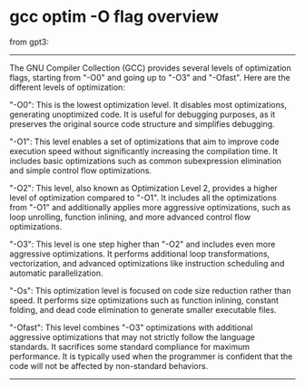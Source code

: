 # gcc optim -O flag overview

from gpt3:

***
The GNU Compiler Collection (GCC) provides several levels of optimization
flags, starting from "-O0" and going up to "-O3" and "-Ofast". Here are the
different levels of optimization:

"-O0": This is the lowest optimization level. It disables most optimizations,
generating unoptimized code. It is useful for debugging purposes, as it
preserves the original source code structure and simplifies debugging.

"-O1": This level enables a set of optimizations that aim to improve code
execution speed without significantly increasing the compilation time. It
includes basic optimizations such as common subexpression elimination and
simple control flow optimizations.

"-O2": This level, also known as Optimization Level 2, provides a higher level
of optimization compared to "-O1". It includes all the optimizations from "-O1"
and additionally applies more aggressive optimizations, such as loop unrolling,
function inlining, and more advanced control flow optimizations.

"-O3": This level is one step higher than "-O2" and includes even more
aggressive optimizations. It performs additional loop transformations,
vectorization, and advanced optimizations like instruction scheduling and
automatic parallelization.

"-Os": This optimization level is focused on code size reduction rather than
speed. It performs size optimizations such as function inlining, constant
folding, and dead code elimination to generate smaller executable files.

"-Ofast": This level combines "-O3" optimizations with additional aggressive
optimizations that may not strictly follow the language standards. It
sacrifices some standard compliance for maximum performance. It is typically
used when the programmer is confident that the code will not be affected by
non-standard behaviors.
***
